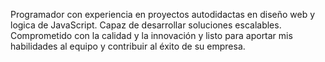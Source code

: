 Programador con experiencia en proyectos autodidactas en diseño web y logica de JavaScript. Capaz de desarrollar soluciones escalables. Comprometido con la calidad y la innovación y listo para aportar mis habilidades al equipo y contribuir al éxito de su empresa.

<!--
**WilloAndru/WilloAndru** is a ✨ _special_ ✨ repository because its `README.md` (this file) appears on your GitHub profile.

Here are some ideas to get you started:

- 🔭 I’m currently working on ...
- 🌱 I’m currently learning ...
- 👯 I’m looking to collaborate on ...
- 🤔 I’m looking for help with ...
- 💬 Ask me about ...
- 📫 How to reach me: ...
- 😄 Pronouns: ...
- ⚡ Fun fact: ...
-->
